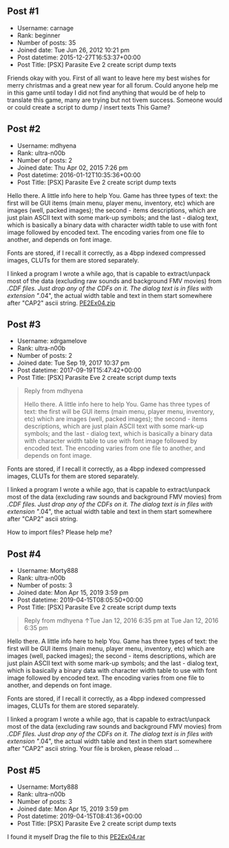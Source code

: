 ## Post #1
- Username: carnage
- Rank: beginner
- Number of posts: 35
- Joined date: Tue Jun 26, 2012 10:21 pm
- Post datetime: 2015-12-27T16:53:37+00:00
- Post Title: [PSX] Parasite Eve 2 create script dump texts

Friends okay with you.
First of all want to leave here my best wishes for merry christmas and a great new year for all forum.
Could anyone help me in this game until today I did not find anything that would be of help to translate this game, many are trying but not tivem success.
Someone would or could create a script to dump / insert texts This Game?
## Post #2
- Username: mdhyena
- Rank: ultra-n00b
- Number of posts: 2
- Joined date: Thu Apr 02, 2015 7:26 pm
- Post datetime: 2016-01-12T10:35:36+00:00
- Post Title: [PSX] Parasite Eve 2 create script dump texts

Hello there. A little info here to help You. Game has three types of text: the first will be GUI items (main menu, player menu, inventory, etc) which are images (well, packed images); the second - items descriptions, which are just plain ASCII text with some mark-up symbols; and the last - dialog text, which is basically a binary data with character width table to use with font image followed by encoded text. The encoding varies from one file to another, and depends on font image.

Fonts are stored, if I recall it correctly, as a 4bpp indexed compressed images, CLUTs for them are stored separately.

I linked a program I wrote a while ago, that is capable to extract/unpack most of the data (excluding raw sounds and background FMV movies) from *.CDF files. Just drop any of the CDFs on it. The dialog text is in files with extension "*.04", the actual width table and text in them start somewhere after "CAP2" ascii string.
[PE2Ex04.zip](https://xentaxbackup.github.io/file/10294_PE2Ex04.zip)
## Post #3
- Username: xdrgamelove
- Rank: ultra-n00b
- Number of posts: 2
- Joined date: Tue Sep 19, 2017 10:37 pm
- Post datetime: 2017-09-19T15:47:42+00:00
- Post Title: [PSX] Parasite Eve 2 create script dump texts

> Reply from mdhyena
>
> Hello there. A little info here to help You. Game has three types of text: the first will be GUI items (main menu, player menu, inventory, etc) which are images (well, packed images); the second - items descriptions, which are just plain ASCII text with some mark-up symbols; and the last - dialog text, which is basically a binary data with character width table to use with font image followed by encoded text. The encoding varies from one file to another, and depends on font image.

Fonts are stored, if I recall it correctly, as a 4bpp indexed compressed images, CLUTs for them are stored separately.

I linked a program I wrote a while ago, that is capable to extract/unpack most of the data (excluding raw sounds and background FMV movies) from *.CDF files. Just drop any of the CDFs on it. The dialog text is in files with extension "*.04", the actual width table and text in them start somewhere after "CAP2" ascii string.


How to import files? Please help me?
## Post #4
- Username: Morty888
- Rank: ultra-n00b
- Number of posts: 3
- Joined date: Mon Apr 15, 2019 3:59 pm
- Post datetime: 2019-04-15T08:05:50+00:00
- Post Title: [PSX] Parasite Eve 2 create script dump texts

> Reply from mdhyena ↑Tue Jan 12, 2016 6:35 pm at Tue Jan 12, 2016 6:35 pm
>
> 
Hello there. A little info here to help You. Game has three types of text: the first will be GUI items (main menu, player menu, inventory, etc) which are images (well, packed images); the second - items descriptions, which are just plain ASCII text with some mark-up symbols; and the last - dialog text, which is basically a binary data with character width table to use with font image followed by encoded text. The encoding varies from one file to another, and depends on font image.

Fonts are stored, if I recall it correctly, as a 4bpp indexed compressed images, CLUTs for them are stored separately.

I linked a program I wrote a while ago, that is capable to extract/unpack most of the data (excluding raw sounds and background FMV movies) from *.CDF files. Just drop any of the CDFs on it. The dialog text is in files with extension "*.04", the actual width table and text in them start somewhere after "CAP2" ascii string.
Your file is broken, please reload ...
## Post #5
- Username: Morty888
- Rank: ultra-n00b
- Number of posts: 3
- Joined date: Mon Apr 15, 2019 3:59 pm
- Post datetime: 2019-04-15T08:41:36+00:00
- Post Title: [PSX] Parasite Eve 2 create script dump texts

I found it myself
Drag the file to this
[PE2Ex04.rar](https://xentaxbackup.github.io/file/16040_PE2Ex04.rar)
